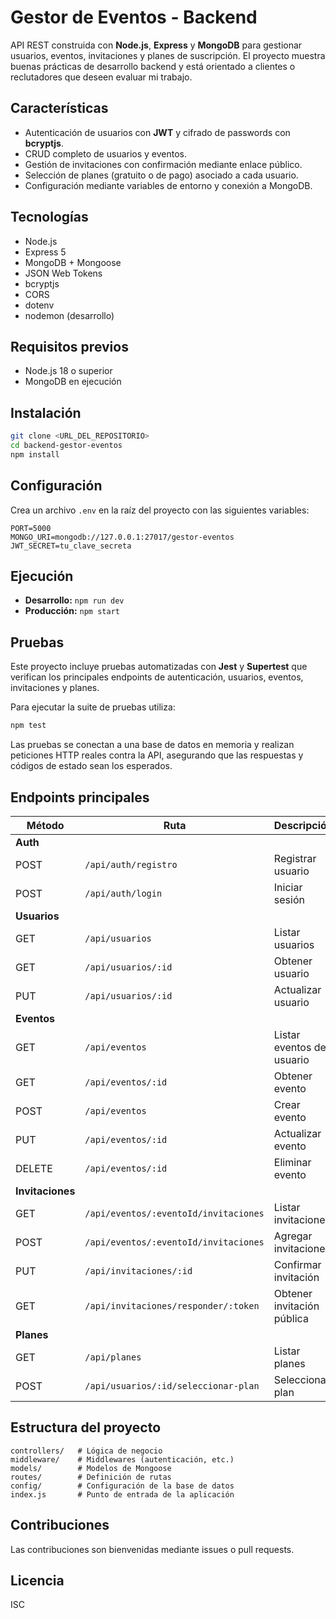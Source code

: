 # Gestor de Eventos - Backend

API REST construida con **Node.js**, **Express** y **MongoDB** para gestionar usuarios, eventos, invitaciones y planes de suscripción. El proyecto muestra buenas prácticas de desarrollo backend y está orientado a clientes o reclutadores que deseen evaluar mi trabajo.

## Características
- Autenticación de usuarios con **JWT** y cifrado de passwords con **bcryptjs**.
- CRUD completo de usuarios y eventos.
- Gestión de invitaciones con confirmación mediante enlace público.
- Selección de planes (gratuito o de pago) asociado a cada usuario.
- Configuración mediante variables de entorno y conexión a MongoDB.

## Tecnologías
- Node.js
- Express 5
- MongoDB + Mongoose
- JSON Web Tokens
- bcryptjs
- CORS
- dotenv
- nodemon (desarrollo)

## Requisitos previos
- Node.js 18 o superior
- MongoDB en ejecución

## Instalación
```bash
git clone <URL_DEL_REPOSITORIO>
cd backend-gestor-eventos
npm install
```

## Configuración
Crea un archivo `.env` en la raíz del proyecto con las siguientes variables:
```env
PORT=5000
MONGO_URI=mongodb://127.0.0.1:27017/gestor-eventos
JWT_SECRET=tu_clave_secreta
```

## Ejecución
- **Desarrollo:** `npm run dev`
- **Producción:** `npm start`

## Pruebas
Este proyecto incluye pruebas automatizadas con **Jest** y **Supertest** que verifican los principales endpoints de autenticación, usuarios, eventos, invitaciones y planes.

Para ejecutar la suite de pruebas utiliza:

```bash
npm test
```

Las pruebas se conectan a una base de datos en memoria y realizan peticiones HTTP reales contra la API, asegurando que las respuestas y códigos de estado sean los esperados.

## Endpoints principales
| Método | Ruta | Descripción |
|--------|------|-------------|
| **Auth** |||
| POST | `/api/auth/registro` | Registrar usuario |
| POST | `/api/auth/login` | Iniciar sesión |
| **Usuarios** |||
| GET | `/api/usuarios` | Listar usuarios |
| GET | `/api/usuarios/:id` | Obtener usuario |
| PUT | `/api/usuarios/:id` | Actualizar usuario |
| **Eventos** |||
| GET | `/api/eventos` | Listar eventos del usuario |
| GET | `/api/eventos/:id` | Obtener evento |
| POST | `/api/eventos` | Crear evento |
| PUT | `/api/eventos/:id` | Actualizar evento |
| DELETE | `/api/eventos/:id` | Eliminar evento |
| **Invitaciones** |||
| GET | `/api/eventos/:eventoId/invitaciones` | Listar invitaciones |
| POST | `/api/eventos/:eventoId/invitaciones` | Agregar invitaciones |
| PUT | `/api/invitaciones/:id` | Confirmar invitación |
| GET | `/api/invitaciones/responder/:token` | Obtener invitación pública |
| **Planes** |||
| GET | `/api/planes` | Listar planes |
| POST | `/api/usuarios/:id/seleccionar-plan` | Seleccionar plan |

## Estructura del proyecto
```
controllers/   # Lógica de negocio
middleware/    # Middlewares (autenticación, etc.)
models/        # Modelos de Mongoose
routes/        # Definición de rutas
config/        # Configuración de la base de datos
index.js       # Punto de entrada de la aplicación
```

## Contribuciones
Las contribuciones son bienvenidas mediante issues o pull requests.

## Licencia
ISC
